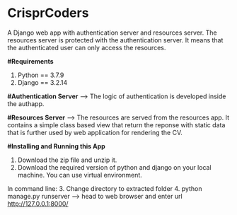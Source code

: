 # CrisprCoders
A Django web app with authentication server and resources server. The resources server is protected with the authentication server. It means that the authenticated user can only access the resources.

**#Requirements**
1. Python == 3.7.9
2. Django == 3.2.14

**#Authentication Server**
--> The logic of authentication is developed inside the authapp.

**#Resources Server**
--> The resources are served from the resources app. It contains a simple class based view that return the reponse with static data that is further used by web application for rendering the CV.

**#Installing and Running this App**
1. Download the zip file and unzip it.
2. Download the required version of python and django on your local machine. You can use virtual environment.

In command line:
3. Change directory to extracted folder
4. python manage.py runserver
--> head to web browser and enter url http://127.0.0.1:8000/
